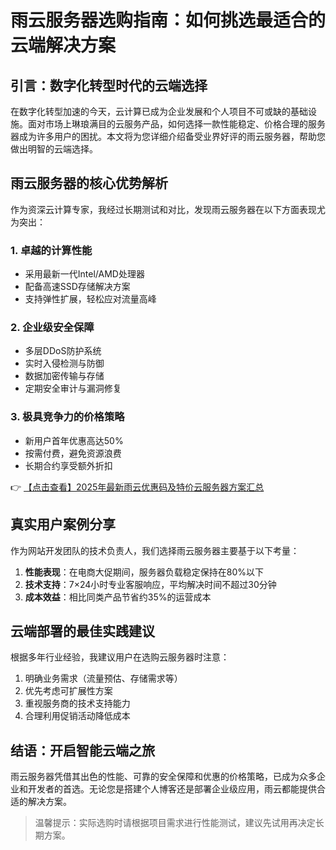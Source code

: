 # 雨云服务器选购指南：如何挑选最适合的云端解决方案

## 引言：数字化转型时代的云端选择

在数字化转型加速的今天，云计算已成为企业发展和个人项目不可或缺的基础设施。面对市场上琳琅满目的云服务产品，如何选择一款性能稳定、价格合理的服务器成为许多用户的困扰。本文将为您详细介绍备受业界好评的雨云服务器，帮助您做出明智的云端选择。

## 雨云服务器的核心优势解析

作为资深云计算专家，我经过长期测试和对比，发现雨云服务器在以下方面表现尤为突出：

### 1. 卓越的计算性能
- 采用最新一代Intel/AMD处理器
- 配备高速SSD存储解决方案
- 支持弹性扩展，轻松应对流量高峰

### 2. 企业级安全保障
- 多层DDoS防护系统
- 实时入侵检测与防御
- 数据加密传输与存储
- 定期安全审计与漏洞修复

### 3. 极具竞争力的价格策略
- 新用户首年优惠高达50%
- 按需付费，避免资源浪费
- 长期合约享受额外折扣

👉 [【点击查看】2025年最新雨云优惠码及特价云服务器方案汇总](https://bit.ly/RainYun)

## 真实用户案例分享

作为网站开发团队的技术负责人，我们选择雨云服务器主要基于以下考量：

1. **性能表现**：在电商大促期间，服务器负载稳定保持在80%以下
2. **技术支持**：7×24小时专业客服响应，平均解决时间不超过30分钟
3. **成本效益**：相比同类产品节省约35%的运营成本

## 云端部署的最佳实践建议

根据多年行业经验，我建议用户在选购云服务器时注意：

1. 明确业务需求（流量预估、存储需求等）
2. 优先考虑可扩展性方案
3. 重视服务商的技术支持能力
4. 合理利用促销活动降低成本

## 结语：开启智能云端之旅

雨云服务器凭借其出色的性能、可靠的安全保障和优惠的价格策略，已成为众多企业和开发者的首选。无论您是搭建个人博客还是部署企业级应用，雨云都能提供合适的解决方案。

> 温馨提示：实际选购时请根据项目需求进行性能测试，建议先试用再决定长期方案。